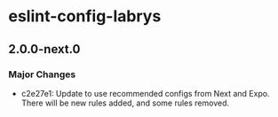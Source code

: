 # eslint-config-labrys

## 2.0.0-next.0

### Major Changes

- c2e27e1: Update to use recommended configs from Next and Expo.
  There will be new rules added, and some rules removed.
